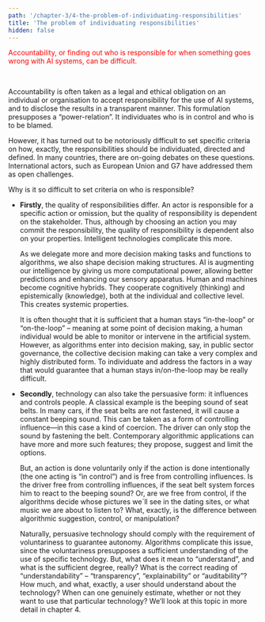 ```yaml
---
path: '/chapter-3/4-the-problem-of-individuating-responsibilities'
title: 'The problem of individuating responsibilities'
hidden: false
---
```


<hero-icon heroIcon='chap3'/>

<p style="color:red;">Accountability, or finding out who is responsible for when something goes wrong with AI systems, can be difficult. </p>

<br>

<styled-text>

Accountability is often taken as a legal and ethical obligation on an individual or organisation to accept responsibility for the use of AI systems, and to disclose the results in a transparent manner. This formulation presupposes a “power-relation”. It individuates who is in control and who is to be blamed.

However, it has turned out to be notoriously difficult to set specific criteria on how, exactly, the responsibilities should be individuated, directed and defined. In many countries, there are on-going debates on these questions. International actors, such as European Union and G7 have addressed them as  open challenges.

Why is it so difficult to set criteria on who is responsible?

* **Firstly**, the quality of responsibilities differ. An actor is responsible for a specific action or omission, but the quality of responsibility is dependent on the stakeholder. Thus, although by choosing an action you may commit the responsibility, the quality of responsibility is dependent also on your properties. Intelligent technologies complicate this more.

    As we delegate more and more decision making tasks and functions to algorithms, we also shape decision making structures. AI is augmenting our intelligence by giving us more computational power, allowing better predictions and enhancing our sensory apparatus. Human and machines become cognitive hybrids.  They cooperate cognitively (thinking) and epistemically (knowledge), both at the individual and collective level. This creates systemic properties.

    It is often thought that it is sufficient that a human stays “in-the-loop” or “on-the-loop” – meaning at  some point of decision making, a human individual would be able to monitor or intervene in the artificial system. However, as algorithms enter into decision making, say, in public sector governance, the collective decision making can take a very complex and highly distributed form. To individuate and address the factors in a way that would guarantee that a human stays in/on-the-loop may be really difficult.

* **Secondly**, technology can also take the persuasive form: it influences and controls people.  A classical example is the beeping sound of seat belts. In many cars, if the seat belts are not fastened, it will cause a constant beeping sound. This can be taken as a form of controlling influence—in this case a kind of coercion. The driver can only stop the sound by fastening the belt. Contemporary algorithmic applications can have more and more such features; they propose, suggest and limit the options.

    But, an action is done voluntarily only if the action is done intentionally (the one acting is “in control”) and is free from controlling influences. Is the driver free from controlling influences, if the seat belt system forces him to react to the beeping sound? Or, are we free from control, if the algorithms decide whose pictures we´ll see in the dating sites, or what music we are about to listen to? What, exactly, is the difference between algorithmic suggestion, control, or manipulation?

    Naturally, persuasive technology should comply with the requirement of voluntariness to guarantee autonomy. Algorithms complicate this issue, since the voluntariness presupposes a sufficient understanding of the use of specific technology. But, what does it mean to “understand”, and what is the sufficient degree, really? What is the correct reading of “understandability” – “transparency”, “explainability” or  “auditability”? How much, and what, exactly, a user should understand about the technology? When can one genuinely  estimate, whether or not they want to use that particular technology? We’ll look at this topic in more detail in chapter 4.

</styled-text>

<quiz id="63998353-c785-496e-a447-7f61202ecf3a"> </quiz>

<quiz id="b6f98b77-1ca1-4c74-b0ad-d2f373c4c9db"> </quiz>

